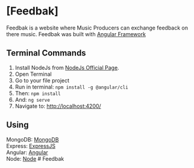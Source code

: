 # [Feedbak]

Feedbak is a website where Music Producers can exchange feedback on there music. Feedbak was built with [Angular Framework](https://angular.io/)

## Terminal Commands

1. Install NodeJs from [NodeJs Official Page](https://nodejs.org/en).
2. Open Terminal
3. Go to your file project
4. Run in terminal: ```npm install -g @angular/cli```
5. Then: ```npm install```
6. And: ```ng serve```
7. Navigate to: [http://localhost:4200/](http://localhost:4200/)


## Using

MongoDB: [MongoDB](https://www.mongodb.com/)  
Express: [ExpressJS](https://expressjs.com/)  
Angular: [Angular](https://angular.io/)  
Node: [Node](https://nodejs.org/en/)  # Feedbak
